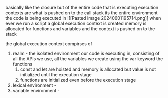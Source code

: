 basically like the closure but of the entire code that is executing
execution contexts are what is pushed on to the call stack
its the entire environment the code is being executed in
![[Pasted image 20240601195714.png]]
when ever we run a script a global execution context is created
	memory is allocated for functions and variables
	and the context is pushed on to the stack

the global execution context compirses of 
1. realm - the isolated environment our code is executing in, consisting of all the APIs we use, all the variables we create using the var keyword the functions 
	1. const and let are hoisted and memory is allocated but value is not initialized until the execution stage
	2. functions are initialized even before the execution stage
2. lexical environment - 
3. variable environment - 